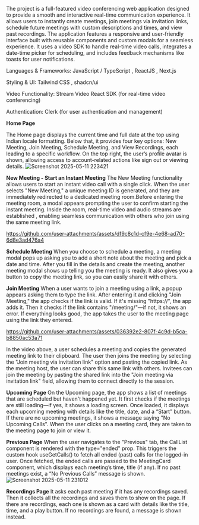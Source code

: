 The project is a full-featured video conferencing web application designed to provide a smooth and interactive real-time communication experience. It allows users to instantly create meetings, join meetings via invitation links, schedule future meetings with custom descriptions and times, and view past recordings. The application features a responsive and user-friendly interface built with reusable components and custom modals for a seamless experience. It uses a video SDK to handle real-time video calls, integrates a date-time picker for scheduling, and includes feedback mechanisms like toasts for user notifications.

Languages & Frameworks: JavaScript / TypeScript , ReactJS , Next.js

Styling & UI: Tailwind CSS , shadcn/ui

Video Functionality: Stream Video React SDK (for real-time video conferencing)

Authentication: Clerk (for user authentication and management)

**Home Page**

The Home page displays the current time and full date at the top using Indian locale formatting. Below that, it provides four key options: New Meeting, Join Meeting, Schedule Meeting, and View Recordings, each leading to a specific workflow. On the top right, the user’s profile avatar is shown, allowing access to account-related actions like sign out or viewing details.
![Screenshot 2025-05-11 223421](https://github.com/user-attachments/assets/a180d55d-258b-4532-86be-7756f3501885)

**New Meeting - Start an Instant Meeting**
The New Meeting functionality allows users to start an instant video call with a single click. When the user selects "New Meeting," a unique meeting ID is generated, and they are immediately redirected to a dedicated meeting room.Before entering the meeting room, a modal appears prompting the user to confirm starting the instant meeting. Inside the room, real-time video and audio streams are established , enabling seamless communication with others who join using the same meeting link. 

https://github.com/user-attachments/assets/df9c8c1d-cf9e-4e68-ad70-6d8e3ad476a4

**Schedule Meeting**
When you choose to schedule a meeting, a meeting modal pops up asking you to add a short note about the meeting and pick a date and time. After you fill in the details and create the meeting, another meeting modal shows up telling you the meeting is ready. It also gives you a button to copy the meeting link, so you can easily share it with others.

**Join Meeting**
When a user wants to join a meeting using a link, a popup appears asking them to type the link. After entering it and clicking "Join Meeting," the app checks if the link is valid. If it's missing "https\://", the app adds it. Then it checks if the link contains "/meeting/"—if not, it shows an error. If everything looks good, the app takes the user to the meeting page using the link they entered.



https://github.com/user-attachments/assets/036392e2-807f-4c9d-b5ca-b8850ac53a71

In the video above, a user schedules a meeting and copies the generated meeting link to their clipboard. The user then joins the meeting by selecting the "Join meeting via invitation link" option and pasting the copied link.
As the meeting host, the user can share this same link with others. Invitees can join the meeting by pasting the shared link into the "Join meeting via invitation link" field, allowing them to connect directly to the session.



**Upcoming Page**
On the Upcoming page, the app shows a list of meetings that are scheduled but haven't happened yet. It first checks if the meetings are still loading—if yes, it shows a loading screen. Once loaded, it displays each upcoming meeting with details like the title, date, and a “Start” button. If there are no upcoming meetings, it shows a message saying "No Upcoming Calls". When the user clicks on a meeting card, they are taken to the meeting page to join or view it.

**Previous Page**
When the user navigates to the "Previous" tab, the CallList component is rendered with the type="ended" prop. This triggers the custom hook useGetCalls() to fetch all ended (past) calls for the logged-in user. Once fetched, the ended calls are passed to the MeetingCard component, which displays each meeting’s time, title (if any). If no past meetings exist, a “No Previous Calls” message is shown.
![Screenshot 2025-05-11 231012](https://github.com/user-attachments/assets/3385b2f2-3694-495c-bf73-9baf9aabeb2f)

**Recordings Page**
It asks each past meeting if it has any recordings saved. Then it collects all the recordings and saves them to show on the page. If there are recordings, each one is shown as a card with details like the title, time, and a play button. If no recordings are found, a message is shown instead.
